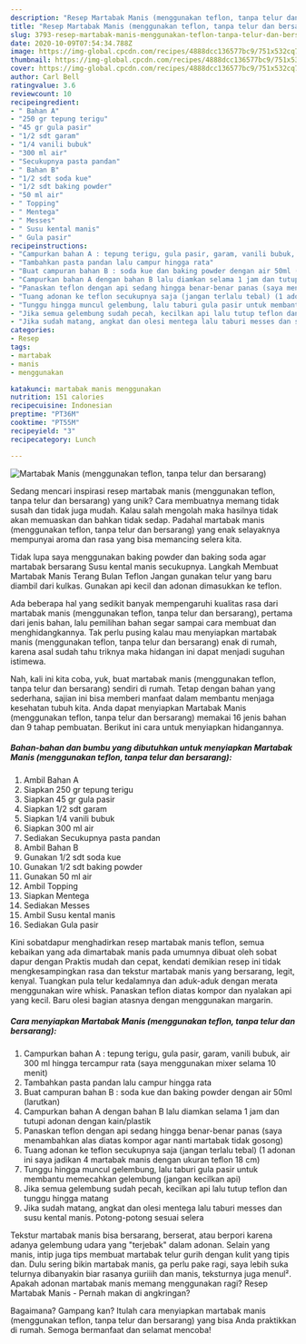 ```yaml
---
description: "Resep Martabak Manis (menggunakan teflon, tanpa telur dan bersarang), Lezat Sekali"
title: "Resep Martabak Manis (menggunakan teflon, tanpa telur dan bersarang), Lezat Sekali"
slug: 3793-resep-martabak-manis-menggunakan-teflon-tanpa-telur-dan-bersarang-lezat-sekali
date: 2020-10-09T07:54:34.788Z
image: https://img-global.cpcdn.com/recipes/4888dcc136577bc9/751x532cq70/martabak-manis-menggunakan-teflon-tanpa-telur-dan-bersarang-foto-resep-utama.jpg
thumbnail: https://img-global.cpcdn.com/recipes/4888dcc136577bc9/751x532cq70/martabak-manis-menggunakan-teflon-tanpa-telur-dan-bersarang-foto-resep-utama.jpg
cover: https://img-global.cpcdn.com/recipes/4888dcc136577bc9/751x532cq70/martabak-manis-menggunakan-teflon-tanpa-telur-dan-bersarang-foto-resep-utama.jpg
author: Carl Bell
ratingvalue: 3.6
reviewcount: 10
recipeingredient:
- " Bahan A"
- "250 gr tepung terigu"
- "45 gr gula pasir"
- "1/2 sdt garam"
- "1/4 vanili bubuk"
- "300 ml air"
- "Secukupnya pasta pandan"
- " Bahan B"
- "1/2 sdt soda kue"
- "1/2 sdt baking powder"
- "50 ml air"
- " Topping"
- " Mentega"
- " Messes"
- " Susu kental manis"
- " Gula pasir"
recipeinstructions:
- "Campurkan bahan A : tepung terigu, gula pasir, garam, vanili bubuk, air 300 ml hingga tercampur rata (saya menggunakan mixer selama 10 menit)"
- "Tambahkan pasta pandan lalu campur hingga rata"
- "Buat campuran bahan B : soda kue dan baking powder dengan air 50ml (larutkan)"
- "Campurkan bahan A dengan bahan B lalu diamkan selama 1 jam dan tutupi adonan dengan kain/plastik"
- "Panaskan teflon dengan api sedang hingga benar-benar panas (saya menambahkan alas diatas kompor agar nanti martabak tidak gosong)"
- "Tuang adonan ke teflon secukupnya saja (jangan terlalu tebal) (1 adonan ini saya jadikan 4 martabak manis dengan ukuran teflon 18 cm)"
- "Tunggu hingga muncul gelembung, lalu taburi gula pasir untuk membantu memecahkan gelembung (jangan kecilkan api)"
- "Jika semua gelembung sudah pecah, kecilkan api lalu tutup teflon dan tunggu hingga matang"
- "Jika sudah matang, angkat dan olesi mentega lalu taburi messes dan susu kental manis. Potong-potong sesuai selera"
categories:
- Resep
tags:
- martabak
- manis
- menggunakan

katakunci: martabak manis menggunakan 
nutrition: 151 calories
recipecuisine: Indonesian
preptime: "PT36M"
cooktime: "PT55M"
recipeyield: "3"
recipecategory: Lunch

---
```



![Martabak Manis (menggunakan teflon, tanpa telur dan bersarang)](https://img-global.cpcdn.com/recipes/4888dcc136577bc9/751x532cq70/martabak-manis-menggunakan-teflon-tanpa-telur-dan-bersarang-foto-resep-utama.jpg)

Sedang mencari inspirasi resep martabak manis (menggunakan teflon, tanpa telur dan bersarang) yang unik? Cara membuatnya memang tidak susah dan tidak juga mudah. Kalau salah mengolah maka hasilnya tidak akan memuaskan dan bahkan tidak sedap. Padahal martabak manis (menggunakan teflon, tanpa telur dan bersarang) yang enak selayaknya mempunyai aroma dan rasa yang bisa memancing selera kita.

Tidak lupa saya menggunakan baking powder dan baking soda agar martabak bersarang Susu kental manis secukupnya. Langkah Membuat Martabak Manis Terang Bulan Teflon Jangan gunakan telur yang baru diambil dari kulkas. Gunakan api kecil dan adonan dimasukkan ke teflon.

Ada beberapa hal yang sedikit banyak mempengaruhi kualitas rasa dari martabak manis (menggunakan teflon, tanpa telur dan bersarang), pertama dari jenis bahan, lalu pemilihan bahan segar sampai cara membuat dan menghidangkannya. Tak perlu pusing kalau mau menyiapkan martabak manis (menggunakan teflon, tanpa telur dan bersarang) enak di rumah, karena asal sudah tahu triknya maka hidangan ini dapat menjadi suguhan istimewa.


Nah, kali ini kita coba, yuk, buat martabak manis (menggunakan teflon, tanpa telur dan bersarang) sendiri di rumah. Tetap dengan bahan yang sederhana, sajian ini bisa memberi manfaat dalam membantu menjaga kesehatan tubuh kita. Anda dapat menyiapkan Martabak Manis (menggunakan teflon, tanpa telur dan bersarang) memakai 16 jenis bahan dan 9 tahap pembuatan. Berikut ini cara untuk menyiapkan hidangannya.

<!--inarticleads1-->

##### Bahan-bahan dan bumbu yang dibutuhkan untuk menyiapkan Martabak Manis (menggunakan teflon, tanpa telur dan bersarang):

1. Ambil  Bahan A
1. Siapkan 250 gr tepung terigu
1. Siapkan 45 gr gula pasir
1. Siapkan 1/2 sdt garam
1. Siapkan 1/4 vanili bubuk
1. Siapkan 300 ml air
1. Sediakan Secukupnya pasta pandan
1. Ambil  Bahan B
1. Gunakan 1/2 sdt soda kue
1. Gunakan 1/2 sdt baking powder
1. Gunakan 50 ml air
1. Ambil  Topping
1. Siapkan  Mentega
1. Sediakan  Messes
1. Ambil  Susu kental manis
1. Sediakan  Gula pasir


Kini sobatdapur menghadirkan resep martabak manis teflon, semua kebaikan yang ada dimartabak manis pada umumnya dibuat oleh sobat dapur dengan Praktis mudah dan cepat, kendati demikian resep ini tidak mengkesampingkan rasa dan tekstur martabak manis yang bersarang, legit, kenyal. Tuangkan pula telur kedalamnya dan aduk-aduk dengan merata menggunakan wire whisk. Panaskan teflon diatas kompor dan nyalakan api yang kecil. Baru olesi bagian atasnya dengan menggunakan margarin. 

<!--inarticleads2-->

##### Cara menyiapkan Martabak Manis (menggunakan teflon, tanpa telur dan bersarang):

1. Campurkan bahan A : tepung terigu, gula pasir, garam, vanili bubuk, air 300 ml hingga tercampur rata (saya menggunakan mixer selama 10 menit)
1. Tambahkan pasta pandan lalu campur hingga rata
1. Buat campuran bahan B : soda kue dan baking powder dengan air 50ml (larutkan)
1. Campurkan bahan A dengan bahan B lalu diamkan selama 1 jam dan tutupi adonan dengan kain/plastik
1. Panaskan teflon dengan api sedang hingga benar-benar panas (saya menambahkan alas diatas kompor agar nanti martabak tidak gosong)
1. Tuang adonan ke teflon secukupnya saja (jangan terlalu tebal) (1 adonan ini saya jadikan 4 martabak manis dengan ukuran teflon 18 cm)
1. Tunggu hingga muncul gelembung, lalu taburi gula pasir untuk membantu memecahkan gelembung (jangan kecilkan api)
1. Jika semua gelembung sudah pecah, kecilkan api lalu tutup teflon dan tunggu hingga matang
1. Jika sudah matang, angkat dan olesi mentega lalu taburi messes dan susu kental manis. Potong-potong sesuai selera


Tekstur martabak manis bisa bersarang, berserat, atau berpori karena adanya gelembung udara yang &#34;terjebak&#34; dalam adonan. Selain yang manis, intip juga tips membuat martabak telur gurih dengan kulit yang tipis dan. Dulu sering bikin martabak manis, ga perlu pake ragi, saya lebih suka telurnya dibanyakin biar rasanya guriiih dan manis, teksturnya juga menul². Apakah adonan martabak manis memang menggunakan ragi? Resep Martabak Manis - Pernah makan di angkringan? 

Bagaimana? Gampang kan? Itulah cara menyiapkan martabak manis (menggunakan teflon, tanpa telur dan bersarang) yang bisa Anda praktikkan di rumah. Semoga bermanfaat dan selamat mencoba!
